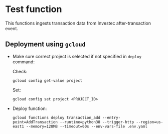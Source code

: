 # Test function
This functions ingests transaction data from Investec after-transaction event.

## Deployment using `gcloud`
- Make sure correct project is selected if not specified in `deploy` command:

  Check:
  ```
  gcloud config get-value project
  ```

  Set:
  ```
  gcloud config set project <PROJECT_ID>
  ```

- Deploy function:
  ```
  gcloud functions deploy transaction_add --entry-point=AddTransaction --runtime=python38 --trigger-http --region=us-east1 --memory=128MB --timeout=60s --env-vars-file .env.yaml
  ```